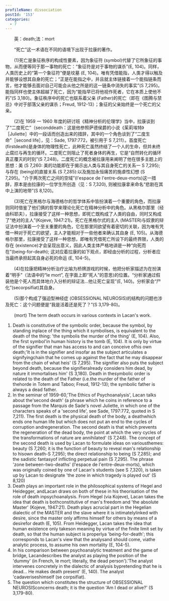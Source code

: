 ```yaml
---
profileName: dissociation
postId: '153'
categories:
  - 7
---
```

‌‌‌‌　　英：death;法：mort


‌‌‌‌　　“死亡”这一术语在不同的语境下出现于拉康的著作。

‌‌‌‌　　(1)死亡是象征秩序的构成性要素，因为象征符 (symbol)代替了它所象征的事物，从而便等同于那一事物的死亡：“象征符是对于事物的谋杀”(E, 104)。同样，人类历史上的“第一个象征符”便是坟墓 (E, 104)。唯有凭借能指，人类才得以触及并能够设想其自身的死亡；“正是在能指之中，并且就主体链接着一个能指链条而言，他才能够去面对自己可能会从他之所是的这一链条中消失的事实”(S 7,295)。能指同样也使主体超越了死亡，因为“能指早已将他视作死者，它在本质上使他不朽”(S 3,180)。象征秩序中的死亡也联系着父亲 (Father)的死亡（即在《图腾与禁忌》中对于部落父亲的谋杀；Freud, 1912-13）；象征的父亲始终是一个死亡的父亲。

‌‌‌‌　　(2)在 1959 一 1960 年度的研讨班《精神分析的伦理学》当中，拉康谈到了“二度死亡”（seconddeath：这是他参照萨德侯爵的小说《茱莉埃特》［Juliette］中的一段话而创造出来的措辞，其中的一个角色谈到了“二度生命”［second life］，见：Sade, 1797:772，被引用于 S 7,211）。首度死亡 (firstdeath)是身体的物理性死亡，此种死亡虽然终结了一个人的生命，但并未终止腐烂与再生的循环。二度死亡则阻止了死者身体的再生，它是“自然转化的循环真正覆灭的时刻”(S 7,248)。二度死亡的概念被拉康用来阐明了他在很多主题上的思想：美 (S 7,260: 美的功能即在于揭示出人类与其自身死亡的关系一 S 7,295); 与存在 (being)的直接关系 (S 7,285):以及施加永恒痛苦的施虐性幻想 (S 7,295)。“介于两次死亡之间的空域”(I'espace de I'entre-deux-morts)这一措辞，原本是由拉康的一位学生所创造（见：S 7,320), 则被拉康拿来命名“悲剧在其中上演的地带”(S 8,120)。

‌‌‌‌　　(3)死亡在黑格尔与海德格尔的哲学体系中皆扮演着一个重要的角色，而拉康则同时借鉴了他们俩的哲学来理论化死亡在精神分析中的角色。从黑格尔那里（经由科耶夫），拉康接受了这样一种思想，即死亡既构成了人类的自由，同时又构成了“绝对的主人”(Kojeve, 1947:21)。死亡在黑格尔式的主人 (MASTER)与奴隶的辩证法中扮演着一个至关重要的角色，它在那里同欲望有着密切的关联，因为唯有凭借一种对于死亡的欲望，主人才能相对于一些他者来确认其自身 (E, 105)。从海德格尔那里，拉康接受了这样一种思想，即唯有凭借死亡所设下的最终界限，人类的存在 (existence)才会呈现出意义，因此人类主体严格地讲是一种“向死而在”(being-for-death); 这对应着拉康的如下观点，即经由分析的过程，分析者应当最终承担起其自身必死的命运 (E, 104-5)。

‌‌‌‌　　(4)在拉康把精神分析治疗比喻为桥牌游戏的时候，他把分析家描述为在扮演着“明手”（法语中的“le mort”, 在字面上即“死人”的意思)的位置。“分析家通过假装他是个死人而具体地介入分析的辩证法…他让死亡呈现”(E, 140)。分析家会“尸化”(secorpsifiat)其自身。

‌‌‌‌　　(5)那个构成了强迫型神经症 (OBSESSIONAL NEUROSIS)的结构的问题也涉及死亡：这个问题便是“我是活着还是死了？”(S 3,179-80)。


‌‌‌‌　　(mort) The term death occurs in various contexts in Lacan's work.
1. Death is constitutive of the symbolic order, because the symbol, by standing inplace of the thing which it symbolises, is equivalent to the death of the thing: 'the symbolis the murder of the thing' (E, 104). Also, the first symbol'in human history is the tomb (E, 104). It is only by virtue of the signifier that man has access to and can conceive ofhis own death;'It is in the signifier and insofar as the subject articulates a signifyingchain that he comes up against the fact that he may disappear from the chain of what heis' (S 7,295). The signifier also puts the subject beyond death, because the signifieralready considers him dead, by nature it immortalises him' (S 3,180). Death in thesymbolic order is related to the death of the Father (i.e.the murder of the father of thehorde in Totem and Taboo; Freud, 1912-13); the symbolic father is always a dead father.
2. In the seminar of 1959-60,'The Ethics of Psychoanalysis', Lacan talks about the'second death' (a phrase which he coins in reference to a passage from the Marquis de Sade's novel Juliette, in which one of the characters speaks of a 'second life', see Sade, 1797:772, quoted in S 7,211). The first death is the physical death of the body, a deathwhich ends one human life but which does not put an end to the cycles of corruption andregeneration. The second death is that which prevents the regeneration of the dead body, the point at which the very cycles of the transformations of nature are annihilated' (S 7,248). The concept of the second death is used by Lacan to formulate ideas on variousthemes: beauty (S 7,260; it is the function of beauty to reveal man's relationship to hisown death-S 7,295); the direct relationship to being (S 7,285); and the sadistic fantasyof inflicting perpetual pain (S 7,295). The phrase 'zone between-two-deaths' (l'espace de I'entre-deux-morts), which was originally coined by one of Lacan's students (see S 7,320), is taken up by Lacan to designate 'the zone in which tragedy is played out' (S 8,120)
3. Death plays an important role in the philosophical systems of Hegel and Heidegger, andLacan draws on both of these in his theorisation of the role of death inpsychoanalysis. From Hegel (via Kojeve), Lacan takes the idea that death is bothconstitutive of man's freedom and 'the absolute Master' (Kojeve, 1947:21). Death plays acrucial part in the Hegelian dialectic of the MASTER and the slave where it is intimatelylinked with desire, since the master only affirms himself for others by means of a desirefor death (E, 105). From Heidegger, Lacan takes the idea that human existence only takeson meaning by virtue of the finite limit set by death, so that the human subject is properlya 'being-for-death'; this corresponds to Lacan's view that the analysand should come, viathe analytic process, to assume his own mortality (E, 104-5).
4. In his comparison between psychoanalytic treatment and the game of bridge, Lacandescribes the analyst as playing the position of the 'dummy' (in French, le mort; literally, the dead person').'The analyst intervenes concretely in the dialectic of analysis bypretending that he is dead... He makes death present' (E, 140). The analyst 'cadaveriseshimself (se corpsifiat).
5. The question which constitutes the structure of OBSESSIONAL NEUROSISconcerns death; it is the question 'Am I dead or alive?' (S 3,179-80).


‌‌‌‌　　

